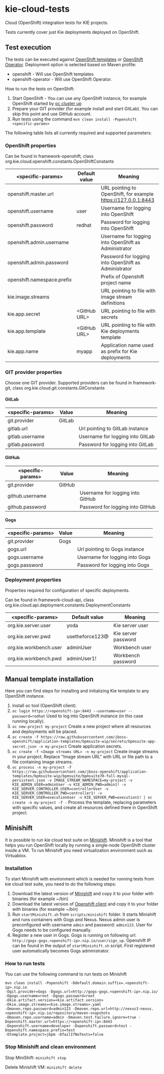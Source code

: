 # kie-cloud-tests
Cloud (OpenShift) integration tests for KIE projects.

Tests currently cover just Kie deployments deployed on OpenShift.

## Test execution

The tests can be executed against [OpenShift templates](https://github.com/jboss-container-images/rhpam-7-openshift-image) or [OpenShift Operator](https://github.com/kiegroup/kie-cloud-operator). Deployment option is selected based on Maven profile:
- openshift - Will use OpenShift templates
- openshift-operator - Will use OpenShift Operator.

How to run the tests on OpenShift:
1. Start OpenShift - You can use any OpenShift instance, for example OpenShift started by [oc cluster up](https://github.com/openshift/origin/blob/master/docs/cluster_up_down.md)
2. Prepare your GIT provider (for example install and start GitLab). You can skip this point and use GitHub account.
3. Run tests using the command `mvn clean install -Popenshift <specific-params>`

The following table lists all currently required and supported parameters:

### OpenShift properties

Can be found in framework-openshift, class org.kie.cloud.openshift.constants.OpenShiftConstants

| \<specific-params\>        | Default value  |  Meaning                                                      |
| -------------------------- | -------------- | ------------------------------------------------------------- |
| openshift.master.url       |                | URL pointing to OpenShift, for example https://127.0.0.1:8443 |
| openshift.username         | user           | Username for logging into OpenShift                           |
| openshift.password         | redhat         | Password for logging into OpenShift                           |
| openshift.admin.username   |                | Username for logging into OpenShift as Administrator          |
| openshift.admin.password   |                | Password for logging into OpenShift as Administrator          |
| openshift.namespace.prefix |                | Prefix of Openshift project name                              |
| kie.image.streams          |                | URL pointing to file with image stream definitions            |
| kie.app.secret             | \<GitHub URL\> | URL pointing to file with secrets                             |
| kie.app.template           | \<GitHub URL\> | URL pointing to file with Kie deployments template            |
| kie.app.name               | myapp          | Application name used as prefix for Kie deployments           |

### GIT provider properties

Choose one GIT provider.
Supported providers can be found in framework-git, class org.kie.cloud.git.constants.GitConstants

#### GitLab

| \<specific-params\> | Value  |  Meaning                              |
| ------------------- | ------ | ------------------------------------- |
| git.provider        | GitLab |                                       |
| gitlab.url          |        | Url pointing to GitLab instance       |
| gitlab.username     |        | Username for logging into GitLab      |
| gitlab.password     |        | Password for logging into GitLab      |

#### GitHub

| \<specific-params\> | Value  |  Meaning                              |
| ------------------- | ------ | ------------------------------------- |
| git.provider        | GitHub |                                       |
| github.username     |        | Username for logging into GitHub      |
| github.password     |        | Password for logging into GitHub      |

#### Gogs

| \<specific-params\> | Value  |  Meaning                              |
| ------------------- | ------ | ------------------------------------- |
| git.provider        | Gogs   |                                       |
| gogs.url            |        | Url pointing to Gogs instance         |
| gogs.username       |        | Username for logging into Gogs        |
| gogs.password       |        | Password for logging into Gogs        |

### Deployment properties

Properties required for configuration of specific deployments.

Can be found in framework-cloud-api, class org.kie.cloud.api.deployment.constants.DeploymentConstants

| \<specific-params\>    | Default value   |  Meaning             |
| ---------------------- | --------------- | -------------------- |
| org.kie.server.user    | yoda            | Kie server user      |
| org.kie.server.pwd     | usetheforce123@ | Kie server password  |
| org.kie.workbench.user | adminUser       | Workbench user       |
| org.kie.workbench.pwd  | adminUser1!     | Workbench password   |

## Manual template installation

Here you can find steps for installing and initializing Kie template to any OpenShift instance.

1. Install oc tool (OpenShift client).
2. `oc login https://<openshift-ip>:8443 --username=user --password=redhat`
Used to log into OpenShift instance (in this case running locally).
3. `oc new-project my-project`
Create a new project where all resources and deployments will be placed.
4. `oc create -f https://raw.githubusercontent.com/jboss-openshift/application-templates/bpmsuite-wip/secrets/bpmsuite-app-secret.json -n my-project`
Create application secrets.
5. `oc create -f <Image streams URL> -n my-project`
Create image streams in your project. Replace "Image stream URL" with URL or file path to a file containing image streams.
6. `oc process -n my-project -f https://raw.githubusercontent.com/jboss-openshift/application-templates/bpmsuite-wip/bpmsuite/bpmsuite70-full-mysql-persistent.json -v IMAGE_STREAM_NAMESPACE=my-project -v KIE_ADMIN_USER=adminUser -v KIE_ADMIN_PWD=admin1! -v KIE_SERVER_CONTROLLER_USER=controllerUser -v KIE_SERVER_CONTROLLER_PWD=controller1! -v KIE_SERVER_USER=executionUser -v KIE_SERVER_PWD=execution1! | oc create -n my-project -f -`
Process the template, replacing parameters with specific values, and create all resources defined there in OpenShift project.

## Minishift
It is possible to run kie cloud test suite on [Minishift](https://github.com/minishift/minishift).
Minishift is a tool that helps you run OpenShift locally by running a single-node OpenShift cluster inside a VM. To run
Minishift you need virtualization environment such as Virtuablox.

### Installation
To start Minishift with environment which is needed for running tests from kie cloud test suite,
you need to do the following steps:
1. Download the latest version of [Minishift](https://github.com/minishift/minishift/releases) and copy it to your folder
    with binaries (for example ~/bin)
2. Download the latest version of [Openshift client](https://github.com/openshift/origin/releases) and copy it to your
    folder with binaries (for example ~/bin)
3. Run `startMinishift.sh` from `scripts/minishift` folder. It starts Minishift and runs containers with
    Gogs and Nexus. Nexus admin user is preconfigured with username `admin` and
    password: `admin123`. User for Gogs needs to be configured manually.
4. Register a new user in Gogs. Gogs is running on following url:
    `http://gogs-gogs.<openshift-ip>.nip.io/user/sign_up`. Openshift IP can be found in the output of
    `startMinishift.sh` script. First registered user automatically becomes Gogs administrator.


### How to run tests
You can use the following command to run tests on Minishift

```
mvn clean install -Popenshift -Ddefault.domain.suffix=.<openshift-ip>.nip.io
-Dgit.provider=Gogs -Dgogs.url=http://gogs-gogs.<openshift-ip>.nip.io/ -Dgogs.username=root -Dgogs.password=root
-Dkie.artifact.version=<kie.artifact.version>
-Dkie.image.streams=<kie.image.streams>.yaml
-Dmaven.repo.password=admin123 -Dmaven.repo.url=http://nexus3-nexus.<openshift-ip>.nip.io/repository/maven-snapshots
-Dmaven.repo.username=admin -Dmaven.test.failure.ignore=true -Dopenshift.master.url=https://<openshift-ip>:8443
-Dopenshift.username=developer -Dopenshift.password=test -Dopenshift.namespace.prefix=test
-Dtemplate.project=jbpm -DfailIfNoTests=false
```

### Stop Minishift and clean environment
Stop MiniShift: `minishift stop`

Delete Minishift VM: `minishift delete`
